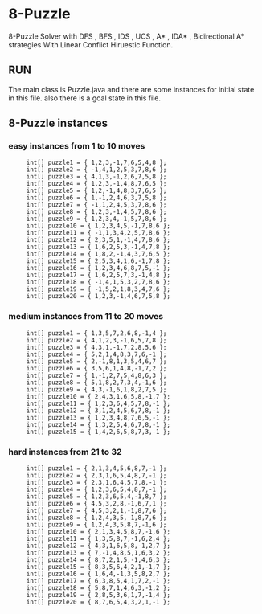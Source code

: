 # 8-Puzzle
8-Puzzle Solver with DFS , BFS , IDS , UCS , A* , IDA* , Bidirectional A* strategies With Linear Conflict Hiruestic Function.

## RUN
The main class is Puzzle.java and there are some instances for initial state in this file. also there is a goal state in this file.

## 8-Puzzle instances
### easy instances from 1 to 10 moves	 
		 int[] puzzle1 = { 1,2,3,-1,7,6,5,4,8 };
		 int[] puzzle2 = { -1,4,1,2,5,3,7,8,6 };
		 int[] puzzle3 = { 4,1,3,-1,2,6,7,5,8 };
		 int[] puzzle4 = { 1,2,3,-1,4,8,7,6,5 };
		 int[] puzzle5 = { 1,2,-1,4,8,3,7,6,5 };
		 int[] puzzle6 = { 1,-1,2,4,6,3,7,5,8 };
		 int[] puzzle7 = { -1,1,2,4,5,3,7,8,6 };
		 int[] puzzle8 = { 1,2,3,-1,4,5,7,8,6 };
		 int[] puzzle9 = { 1,2,3,4,-1,5,7,8,6 };
		 int[] puzzle10 = { 1,2,3,4,5,-1,7,8,6 };
		 int[] puzzle11 = { -1,1,3,4,2,5,7,8,6 };
		 int[] puzzle12 = { 2,3,5,1,-1,4,7,8,6 };
		 int[] puzzle13 = { 1,6,2,5,3,-1,4,7,8 };
		 int[] puzzle14 = { 1,8,2,-1,4,3,7,6,5 };
		 int[] puzzle15 = { 2,5,3,4,1,6,-1,7,8 };
		 int[] puzzle16 = { 1,2,3,4,6,8,7,5,-1 };
		 int[] puzzle17 = { 1,6,2,5,7,3,-1,4,8 };
		 int[] puzzle18 = { -1,4,1,5,3,2,7,8,6 };
		 int[] puzzle19 = { -1,5,2,1,8,3,4,7,6 };
		 int[] puzzle20 = { 1,2,3,-1,4,6,7,5,8 };
		 
		 
### medium instances from 11 to 20 moves
		 int[] puzzle1 = { 1,3,5,7,2,6,8,-1,4 };
		 int[] puzzle2 = { 4,1,2,3,-1,6,5,7,8 };
		 int[] puzzle3 = { 4,3,1,-1,7,2,8,5,6 };
		 int[] puzzle4 = { 5,2,1,4,8,3,7,6,-1 };
		 int[] puzzle5 = { 2,-1,8,1,3,5,4,6,7 };
		 int[] puzzle6 = { 3,5,6,1,4,8,-1,7,2 };
		 int[] puzzle7 = { 1,-1,2,7,5,4,8,6,3 };
		 int[] puzzle8 = { 5,1,8,2,7,3,4,-1,6 };
		 int[] puzzle9 = { 4,3,-1,6,1,8,2,7,5 };
		 int[] puzzle10 = { 2,4,3,1,6,5,8,-1,7 };
		 int[] puzzle11 = { 1,2,3,6,4,5,7,8,-1 };
		 int[] puzzle12 = { 3,1,2,4,5,6,7,8,-1 };
		 int[] puzzle13 = { 1,2,3,4,8,7,6,5,-1 };
		 int[] puzzle14 = { 1,3,2,5,4,6,7,8,-1 };
		 int[] puzzle15 = { 1,4,2,6,5,8,7,3,-1 };
		 
		 
### hard instances from 21 to 32
		 int[] puzzle1 = { 2,1,3,4,5,6,8,7,-1 };
		 int[] puzzle2 = { 2,3,1,6,5,4,8,7,-1 };
		 int[] puzzle3 = { 2,3,1,6,4,5,7,8,-1 };
		 int[] puzzle4 = { 1,2,3,6,5,4,8,7,-1 };
		 int[] puzzle5 = { 1,2,3,6,5,4,-1,8,7 };
		 int[] puzzle6 = { 4,5,3,2,8,-1,6,7,1 };
		 int[] puzzle7 = { 4,5,3,2,1,-1,8,7,6 };
		 int[] puzzle8 = { 1,2,4,3,5,-1,8,7,6 };
		 int[] puzzle9 = { 1,2,4,3,5,8,7,-1,6 };
		 int[] puzzle10 = { 2,1,3,4,5,8,7,-1,6 };
		 int[] puzzle11 = { 1,3,5,8,7,-1,6,2,4 };
		 int[] puzzle12 = { 4,3,1,6,5,8,-1,2,7 };
		 int[] puzzle13 = { 7,-1,4,8,5,1,6,3,2 };
		 int[] puzzle14 = { 8,7,2,1,5,-1,4,6,3 };
		 int[] puzzle15 = { 8,3,5,6,4,2,1,-1,7 };
		 int[] puzzle16 = { 1,6,4,-1,3,5,8,2,7 };
		 int[] puzzle17 = { 6,3,8,5,4,1,7,2,-1 };
		 int[] puzzle18 = { 5,8,7,1,4,6,3,-1,2 };
		 int[] puzzle19 = { 2,8,5,3,6,1,7,-1,4 };
		 int[] puzzle20 = { 8,7,6,5,4,3,2,1,-1 };
